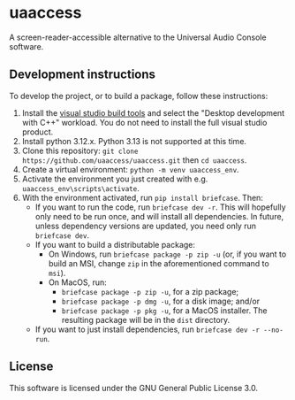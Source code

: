 # uaaccess
A screen-reader-accessible alternative to the Universal Audio Console software.

## Development instructions

To develop the project, or to build a package, follow these instructions:

1. Install the [visual studio build tools](https://download.visualstudio.microsoft.com/download/pr/655265af-cd2f-4919-97b2-3198ac560526/72224eda2843205f7b6abbbd93da8426d05f25571f8a02b4915a6d61cbbf1b13/vs_BuildTools.exe) and select the "Desktop development with C++" workload. You do not need to install the full visual studio product.
2. Install python 3.12.x. Python 3.13 is not supported at this time.
3. Clone this repository: `git clone https://github.com/uaaccess/uaaccess.git` then `cd uaaccess`.
4. Create a virtual environment: `python -m venv uaaccess_env`.
5. Activate the environment you just created with e.g. `uaaccess_env\scripts\activate`.
6. With the environment activated, run `pip install briefcase`. Then:
    * If you want to run the code, run `briefcase dev -r`. This will hopefully only need to be run once, and will install all dependencies. In future, unless dependency versions are updated, you need only run `briefcase dev`.
    * If you want to build a distributable package:
        * On Windows, run `briefcase package -p zip -u` (or, if you want to build an MSI, change `zip` in the aforementioned command to `msi`).
        * On MacOS, run:
            * `briefcase package -p zip -u`, for a zip package;
            * `briefcase package -p dmg -u`, for a disk image; and/or
            * `briefcase package -p pkg -u`, for a MacOS installer.
        The resulting package will be in the `dist` directory.
    * If you want to just install dependencies, run `briefcase dev -r --no-run`.

## License

This software is licensed under the GNU General Public License 3.0.
